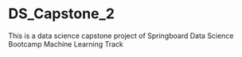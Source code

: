 # DS_Capstone_2
This is a data science capstone project of Springboard Data Science Bootcamp Machine Learning Track
